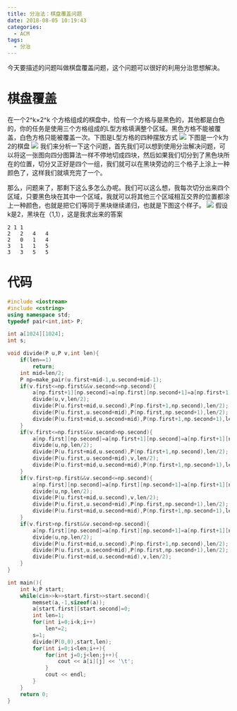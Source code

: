 ```yaml
---
title: 分治法：棋盘覆盖问题
date: 2018-08-05 10:19:43
categories:
  - ACM
tags:
  - 分治
---
```

今天要描述的问题叫做棋盘覆盖问题，这个问题可以很好的利用分治思想解决。

# 棋盘覆盖
在一个2^k×2^k 个方格组成的棋盘中，恰有一个方格与是黑色的，其他都是白色的，你的任务是使用三个方格组成的L型方格填满整个区域。黑色方格不能被覆盖，白色方格只能被覆盖一次。下图是L型方格的四种摆放方式
![](/img/棋盘覆盖问题1.png)
下图是一个k为2的棋盘
![](/img/棋盘覆盖问题2.png)
我们来分析一下这个问题，首先我们可以想到使用分治解决问题，可以将这一张图向四分图算法一样不停地切成四块，然后如果我们切分到了黑色块所在的位置，切分又正好是四个一组，我们就可以在黑块旁边的三个格子上涂上一种颜色了，这样我们就填充完了一个。

那么，问题来了，那剩下这么多怎么办呢。我们可以这么想，我每次切分出来四个区域，只要黑色块在其中一个区域，我就可以将其他三个区域相互交界的位置都涂上一种颜色，也就是把它们等同于黑块继续递归，也就是下图这个样子。
![](/img/棋盘覆盖问题3.png)
假设k是2，黑块在（1,1），这是我求出来的答案
```
2 1 1
2	2	4	4
2	0	1	4
3	1	1	5
3	3	5	5
```
# 代码
```cpp
#include <iostream>
#include <cstring>
using namespace std;
typedef pair<int,int> P;

int a[1024][1024];
int s;

void divide(P u,P v,int len){
    if(len==1)
        return;
    int mid=len/2;
    P np=make_pair(u.first+mid-1,u.second+mid-1);
    if(v.first<=np.first&&v.second<=np.second){
        a[np.first+1][np.second]=a[np.first][np.second+1]=a[np.first+1][np.second+1]=s++;
        divide(u,v,len/2);
        divide(P(u.first+mid,u.second),P(np.first+1,np.second),len/2);
        divide(P(u.first,u.second+mid),P(np.first,np.second+1),len/2);
        divide(P(u.first+mid,u.second+mid),P(np.first+1,np.second+1),len/2);
    }
    if(v.first<=np.first&&v.second>np.second){
        a[np.first][np.second]=a[np.first+1][np.second]=a[np.first+1][np.second+1]=s++;
        divide(u,np,len/2);
        divide(P(u.first+mid,u.second),P(np.first+1,np.second),len/2);
        divide(P(u.first,u.second+mid),v,len/2);
        divide(P(u.first+mid,u.second+mid),P(np.first+1,np.second+1),len/2);
    }
    if(v.first>np.first&&v.second<=np.second){
        a[np.first][np.second]=a[np.first][np.second+1]=a[np.first+1][np.second+1]=s++;
        divide(u,np,len/2);
        divide(P(u.first+mid,u.second),v,len/2);
        divide(P(u.first,u.second+mid),P(np.first,np.second+1),len/2);
        divide(P(u.first+mid,u.second+mid),P(np.first+1,np.second+1),len/2);
    }
    if(v.first>np.first&&v.second>np.second){
        a[np.first][np.second]=a[np.first][np.second+1]=a[np.first+1][np.second]=s++;
        divide(u,np,len/2);
        divide(P(u.first+mid,u.second),P(np.first+1,np.second),len/2);
        divide(P(u.first,u.second+mid),P(np.first,np.second+1),len/2);
        divide(P(u.first+mid,u.second+mid),v,len/2);
    }
}

int main(){
    int k;P start;
    while(cin>>k>>start.first>>start.second){
        memset(a,-1,sizeof(a));
        a[start.first][start.second]=0;
        int len=1;
        for(int i=0;i<k;i++)
            len*=2;
        s=1;
        divide(P(0,0),start,len);
        for(int i=0;i<len;i++){
            for(int j=0;j<len;j++){
                cout << a[i][j] << '\t';
            }
            cout << endl;
        }
    }
    return 0;
}

```
